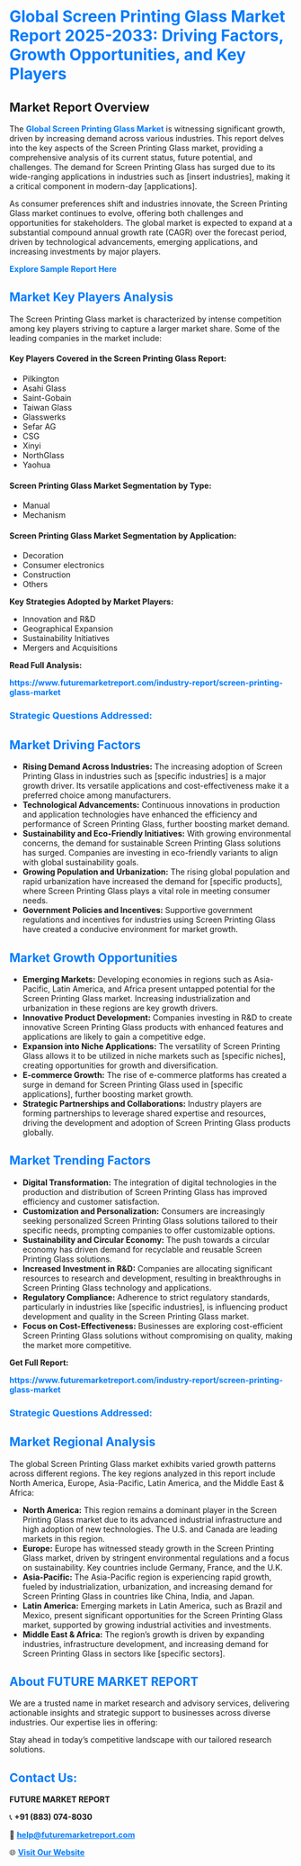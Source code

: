 <h1 style="color: #007BFF;">Global Screen Printing Glass Market Report 2025-2033: Driving Factors, Growth Opportunities, and Key Players</h1>

<section id="overview">
<h2>Market Report Overview</h2>
<p>The <a href="https://www.futuremarketreport.com/industry-report/screen-printing-glass-market" style="color: #007BFF; text-decoration: none;"><strong>Global Screen Printing Glass Market</strong></a> is witnessing significant growth, driven by increasing demand across various industries. This report delves into the key aspects of the Screen Printing Glass market, providing a comprehensive analysis of its current status, future potential, and challenges. The demand for Screen Printing Glass has surged due to its wide-ranging applications in industries such as [insert industries], making it a critical component in modern-day [applications].</p>
<p>As consumer preferences shift and industries innovate, the Screen Printing Glass market continues to evolve, offering both challenges and opportunities for stakeholders. The global market is expected to expand at a substantial compound annual growth rate (CAGR) over the forecast period, driven by technological advancements, emerging applications, and increasing investments by major players.</p>
</section>

<section id="overview">
<p><a href="https://www.futuremarketreport.com/request-sample/reportId=97074" style="color: #007BFF; text-decoration: none;"><strong>Explore Sample Report Here</strong></a></p>
</section>

<section id="key-players">
<h2 style="color: #007BFF;">Market Key Players Analysis</h2>
<p>The Screen Printing Glass market is characterized by intense competition among key players striving to capture a larger market share. Some of the leading companies in the market include:</p>
<h4>Key Players Covered in the Screen Printing Glass Report:</h4>
<ul><li>Pilkington</li><li>Asahi Glass</li><li>Saint-Gobain</li><li>Taiwan Glass</li><li>Glasswerks</li><li>Sefar AG</li><li>CSG</li><li>Xinyi</li><li>NorthGlass</li><li>Yaohua</li></ul>
<h4>Screen Printing Glass Market Segmentation by Type:</h4>
<ul><li>Manual</li><li>Mechanism</li></ul>

<h4>Screen Printing Glass Market Segmentation by Application:</h4>
<ul><li>Decoration</li><li>Consumer electronics</li><li>Construction</li><li>Others</li></ul>
<p><strong>Key Strategies Adopted by Market Players:</strong></p>
<ul>
<li>Innovation and R&D</li>
<li>Geographical Expansion</li>
<li>Sustainability Initiatives</li>
<li>Mergers and Acquisitions</li>
</ul>
</section>

<section>
<p><strong>Read Full Analysis: </strong></p><a href="https://www.futuremarketreport.com/industry-report/screen-printing-glass-market" style="color: #007BFF; text-decoration: none;"><strong>https://www.futuremarketreport.com/industry-report/screen-printing-glass-market</strong></a>
<h3 style="color: #007BFF;">Strategic Questions Addressed:</h3>
</section>

<section id="driving-factors">
<h2 style="color: #007BFF;">Market Driving Factors</h2>
<ul>
<li><strong>Rising Demand Across Industries:</strong> The increasing adoption of Screen Printing Glass in industries such as [specific industries] is a major growth driver. Its versatile applications and cost-effectiveness make it a preferred choice among manufacturers.</li>
<li><strong>Technological Advancements:</strong> Continuous innovations in production and application technologies have enhanced the efficiency and performance of Screen Printing Glass, further boosting market demand.</li>
<li><strong>Sustainability and Eco-Friendly Initiatives:</strong> With growing environmental concerns, the demand for sustainable Screen Printing Glass solutions has surged. Companies are investing in eco-friendly variants to align with global sustainability goals.</li>
<li><strong>Growing Population and Urbanization:</strong> The rising global population and rapid urbanization have increased the demand for [specific products], where Screen Printing Glass plays a vital role in meeting consumer needs.</li>
<li><strong>Government Policies and Incentives:</strong> Supportive government regulations and incentives for industries using Screen Printing Glass have created a conducive environment for market growth.</li>
</ul>
</section>

<section id="growth-opportunities">
<h2 style="color: #007BFF;">Market Growth Opportunities</h2>
<ul>
<li><strong>Emerging Markets:</strong> Developing economies in regions such as Asia-Pacific, Latin America, and Africa present untapped potential for the Screen Printing Glass market. Increasing industrialization and urbanization in these regions are key growth drivers.</li>
<li><strong>Innovative Product Development:</strong> Companies investing in R&D to create innovative Screen Printing Glass products with enhanced features and applications are likely to gain a competitive edge.</li>
<li><strong>Expansion into Niche Applications:</strong> The versatility of Screen Printing Glass allows it to be utilized in niche markets such as [specific niches], creating opportunities for growth and diversification.</li>
<li><strong>E-commerce Growth:</strong> The rise of e-commerce platforms has created a surge in demand for Screen Printing Glass used in [specific applications], further boosting market growth.</li>
<li><strong>Strategic Partnerships and Collaborations:</strong> Industry players are forming partnerships to leverage shared expertise and resources, driving the development and adoption of Screen Printing Glass products globally.</li>
</ul>
</section>

<section id="trending-factors">
<h2 style="color: #007BFF;">Market Trending Factors</h2>
<ul>
<li><strong>Digital Transformation:</strong> The integration of digital technologies in the production and distribution of Screen Printing Glass has improved efficiency and customer satisfaction.</li>
<li><strong>Customization and Personalization:</strong> Consumers are increasingly seeking personalized Screen Printing Glass solutions tailored to their specific needs, prompting companies to offer customizable options.</li>
<li><strong>Sustainability and Circular Economy:</strong> The push towards a circular economy has driven demand for recyclable and reusable Screen Printing Glass solutions.</li>
<li><strong>Increased Investment in R&D:</strong> Companies are allocating significant resources to research and development, resulting in breakthroughs in Screen Printing Glass technology and applications.</li>
<li><strong>Regulatory Compliance:</strong> Adherence to strict regulatory standards, particularly in industries like [specific industries], is influencing product development and quality in the Screen Printing Glass market.</li>
<li><strong>Focus on Cost-Effectiveness:</strong> Businesses are exploring cost-efficient Screen Printing Glass solutions without compromising on quality, making the market more competitive.</li>
</ul>
</section>

<section>
<p><strong>Get Full Report: </strong></p><a href="https://www.futuremarketreport.com/industry-report/screen-printing-glass-market" style="color: #007BFF; text-decoration: none;"><strong>https://www.futuremarketreport.com/industry-report/screen-printing-glass-market</strong></a>
<h3 style="color: #007BFF;">Strategic Questions Addressed:</h3>
</section>


<section id="regional-analysis">
<h2 style="color: #007BFF;">Market Regional Analysis</h2>
<p>The global Screen Printing Glass market exhibits varied growth patterns across different regions. The key regions analyzed in this report include North America, Europe, Asia-Pacific, Latin America, and the Middle East & Africa:</p>
<ul>
<li><strong>North America:</strong> This region remains a dominant player in the Screen Printing Glass market due to its advanced industrial infrastructure and high adoption of new technologies. The U.S. and Canada are leading markets in this region.</li>
<li><strong>Europe:</strong> Europe has witnessed steady growth in the Screen Printing Glass market, driven by stringent environmental regulations and a focus on sustainability. Key countries include Germany, France, and the U.K.</li>
<li><strong>Asia-Pacific:</strong> The Asia-Pacific region is experiencing rapid growth, fueled by industrialization, urbanization, and increasing demand for Screen Printing Glass in countries like China, India, and Japan.</li>
<li><strong>Latin America:</strong> Emerging markets in Latin America, such as Brazil and Mexico, present significant opportunities for the Screen Printing Glass market, supported by growing industrial activities and investments.</li>
<li><strong>Middle East & Africa:</strong> The region’s growth is driven by expanding industries, infrastructure development, and increasing demand for Screen Printing Glass in sectors like [specific sectors].</li>
</ul>
</section>

<footer>
<h2 style="color: #007BFF;">About FUTURE MARKET REPORT</h2>
<p>We are a trusted name in market research and advisory services, delivering actionable insights and strategic support to businesses across diverse industries. Our expertise lies in offering:</p>

<p>Stay ahead in today’s competitive landscape with our tailored research solutions.</p>

<h2 style="color: #007BFF;">Contact Us:</h2>
<p><strong>FUTURE MARKET REPORT</strong></p>
<p>📞 <strong>+91 (883) 074-8030</strong></p>
<p>📧 <strong><a href="mailto:help@futuremarketreport.com" style="color: #007BFF;">help@futuremarketreport.com</a></strong></p>
<p>🌐 <strong><a href="https://www.futuremarketreport.com/" style="color: #007BFF;">Visit Our Website</a></strong></p>
</footer>
